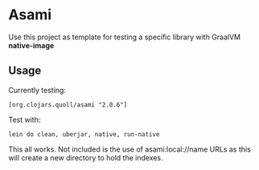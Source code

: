 # Asami

Use this project as template for testing a specific library with GraalVM **native-image**

## Usage

Currently testing:

    [org.clojars.quoll/asami "2.0.6"]

Test with:

    lein do clean, uberjar, native, run-native


This all works. Not included is the use of asami:local://name URLs as this will create
a new directory to hold the indexes.
